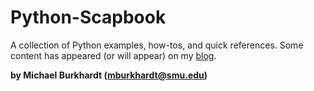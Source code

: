 # Python-Scapbook
A collection of Python examples, how-tos, and quick references. Some content has appeared (or will appear) on my [blog](http://medium.com/contemplating-data/).

**by Michael Burkhardt (mburkhardt@smu.edu)**
